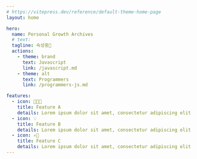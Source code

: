 ```yaml
---
# https://vitepress.dev/reference/default-theme-home-page
layout: home

hero:
  name: Personal Growth Archives
  # text:
  tagline: 숙성중💭
  actions:
    - theme: brand
      text: Javascript
      link: /javascript.md
    - theme: alt
      text: Programmers
      link: /programmers-js.md

features:
  - icon: 👩🏻‍💻
    title: Feature A
    details: Lorem ipsum dolor sit amet, consectetur adipiscing elit
  - icon: 💡
    title: Feature B
    details: Lorem ipsum dolor sit amet, consectetur adipiscing elit
  - icon: ✍🏼
    title: Feature C
    details: Lorem ipsum dolor sit amet, consectetur adipiscing elit
---
```

